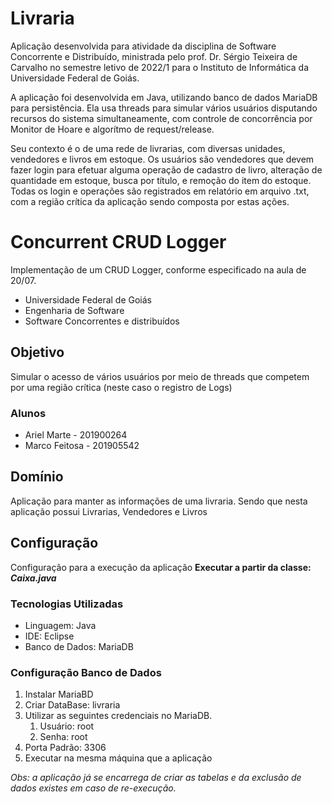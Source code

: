 # Livraria

Aplicação desenvolvida para atividade da disciplina de Software Concorrente e Distribuído, ministrada pelo prof. Dr. Sérgio Teixeira de Carvalho no semestre letivo de 2022/1 para o Instituto de Informática da Universidade Federal de Goiás.

A aplicação foi desenvolvida em Java, utilizando banco de dados MariaDB para persistência. Ela usa threads para simular vários usuários disputando recursos do sistema simultaneamente, com controle de concorrência por Monitor de Hoare e algorítmo de request/release.

Seu contexto é o de uma rede de livrarias, com diversas unidades, vendedores e livros em estoque. Os usuários são vendedores que devem fazer login para efetuar alguma operação de cadastro de livro, alteração de quantidade em estoque, busca por título, e remoção do item do estoque. Todas os login e operações são registrados em relatório em arquivo .txt, com a região crítica da aplicação sendo composta por estas ações.


# Concurrent CRUD Logger

Implementação de um CRUD Logger, conforme especificado na aula de 20/07.
* Universidade Federal de Goiás
* Engenharia de Software 
* Software Concorrentes e distribuídos 

## Objetivo 
Simular o acesso de vários usuários por meio de threads que competem por uma região crítica (neste caso o registro de Logs)

### Alunos
* Ariel Marte - 201900264
* Marco Feitosa - 201905542

## Domínio
Aplicação para manter as informações de uma livraria. 
Sendo que nesta aplicação possui Livrarias, Vendedores e Livros

## Configuração 
Configuração para a execução da aplicação
**Executar a partir da classe: *Caixa.java***
### Tecnologias Utilizadas
* Linguagem: Java
* IDE: Eclipse
* Banco de Dados: MariaDB

### Configuração Banco de Dados
1. Instalar MariaBD
2. Criar DataBase: livraria
3. Utilizar as seguintes credenciais no MariaDB.
    1. Usuário: root
    2. Senha: root
4. Porta Padrão: 3306
5. Executar na mesma máquina que a aplicação

*Obs: a aplicação já se encarrega de criar as tabelas e da exclusão de dados existes em caso de re-execução.*
